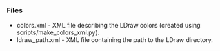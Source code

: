 
### Files ###
* colors.xml - XML file describing the LDraw colors (created using scripts/make_colors_xml.py).
* ldraw_path.xml - XML file containing the path to the LDraw directory.
